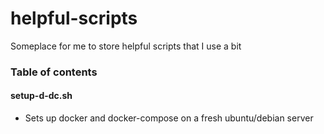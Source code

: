 # helpful-scripts
Someplace for me to store helpful scripts that I use a bit


### Table of contents
#### setup-d-dc.sh
- Sets up docker and docker-compose on a fresh ubuntu/debian server
